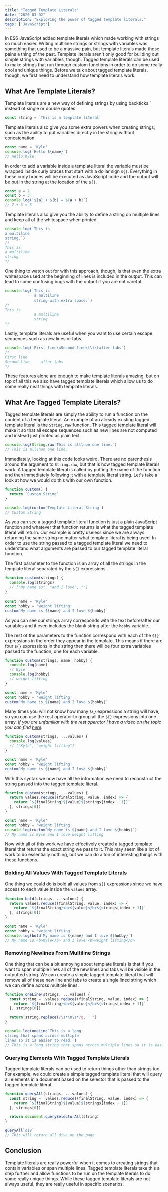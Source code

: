```yaml
---
title: "Tagged Template Literals"
date: "2020-03-02"
description: "Exploring the power of tagged template literals."
tags: ['JavaScript']
---
```


In ES6 JavaScript added template literals which made working with strings so much easier. Writing multiline strings or strings with variables was something that used to be a massive pain, but template literals made those pains a thing of the past. Template literals aren't only good for building out simple strings with variables, though. Tagged template literals can be used to make strings that run through custom functions in order to do some really cool and unique things. Before we talk about tagged template literals, though, we first need to understand how template literals work.

## What Are Template Literals?

Template literals are a new way of defining strings by using backticks `` ` `` instead of single or double quotes.
```js
const string = `This is a template literal`
```

Template literals also give you some extra powers when creating strings, such as the ability to put variables directly in the string without concatenation.
```js
const name = 'Kyle'
console.log(`Hello ${name}`)
// Hello Kyle
```
In order to add a variable inside a template literal the variable must be wrapped inside curly braces that start with a dollar sign `${}`. Everything in these curly braces will be executed as JavaScript code and the output will be put in the string at the location of the `${}`.
```js
const a = 2
const b = 3
console.log(`${a} + ${b} = ${a + b}`)
// 2 + 3 = 5
```
Template literals also give you the ability to define a string on multiple lines and keep all of the whitespace when printed.
```js
console.log(`This is
a multiline
string.`)
/*
This is
a multiline
string
*/
```
One thing to watch out for with this approach, though, is that even the extra whitespace used at the beginning of lines is included in the output. This can lead to some confusing bugs with the output if you are not careful.
```js
console.log(`This is
             a multiline
             string with extra space.`)
/*
This is
             a multiline
             string
*/
```
Lastly, template literals are useful when you want to use certain escape sequences such as new lines or tabs.
```js
console.log(`First line\nSecond line\t\t\tafter tabs`)
/*
First line
Second line     after tabs
*/
```
These features alone are enough to make template literals amazing, but on top of all this we also have tagged template literals which allow us to do some really neat things with template literals.

## What Are Tagged Template Literals?

Tagged template literals are simply the ability to run a function on the content of a template literal. An example of an already existing tagged template literal is the `String.raw` function. This tagged template literal will make it so that all escape sequences such as new lines are not computed and instead just printed as plain text.
```js
console.log(String.raw`This is all\non one line.`)
// This is all\non one line.
```
Immediately, looking at this code looks weird. There are no parenthesis around the argument to `String.raw`, but that is how tagged template literals work. A tagged template literal is called by putting the name of the function and then immediately following it with a template literal string. Let's take a look at how we would do this with our own function.
```js
function custom() {
  return `Custom String`
}

console.log(custom`Template Literal String`)
// Custom String
```
As you can see a tagged template literal function is just a plain JavaScript function and whatever that function returns is what the tagged template literal will return. Our example is pretty useless since we are always returning the same string no matter what template literal is being used. In order to use the string passed to a tagged template literal we need to understand what arguments are passed to our tagged template literal function.

The first parameter to the function is an array of all the strings in the template literal separated by the `${}` expressions.
```js
function custom(strings) {
  console.log(strings)
  // ["My name is", "and I love", ""]
}

const name = 'Kyle'
const hobby = 'weight lifting'
custom`My name is ${name} and I love ${hobby}`
```
As you can see our strings array corresponds with the text before/after our variables and it even includes the blank string after the `hobby` variable.

The rest of the parameters to the function correspond with each of the `${}` expressions in the order they appear in the template. This means if there are four `${}` expressions in the string then there will be four extra variables passed to the function, one for each variable.
```js
function custom(strings, name, hobby) {
  console.log(name)
  // Kyle
  console.log(hobby)
  // weight lifting
}

const name = 'Kyle'
const hobby = 'weight lifting'
custom`My name is ${name} and I love ${hobby}`
```
Many times you will not know how many `${}` expressions a string will have, so you can use the rest operator to group all the `${}` expressions into one array. *If you are unfamiliar with the rest operator I have a video on the topic you can find [here](https://youtu.be/NIq3qLaHCIs).*
```js
function custom(strings, ...values) {
  console.log(values)
  // ["Kyle", "weight lifting"]
}

const name = 'Kyle'
const hobby = 'weight lifting'
custom`My name is ${name} and I love ${hobby}`
```

With this syntax we now have all the information we need to reconstruct the string passed into the tagged template literal.
```js
function custom(strings, ...values) {
  return values.reduce((finalString, value, index) => {
    return `${finalString}${value}${strings[index + 1]}`
  }, strings[0])
}

const name = 'Kyle'
const hobby = 'weight lifting'
console.log(custom`My name is ${name} and I love ${hobby}`)
// My name is Kyle and I love weight lifting
```
Now with all of this work we have effectively created a tagged template literal that returns the exact string we pass to it. This may seem like a lot of work to do essentially nothing, but we can do a ton of interesting things with these functions.

### Bolding All Values With Tagged Template Literals

One thing we could do is bold all values from `${}` expressions since we have access to each value inside the `values` array.
```js
function bold(strings, ...values) {
  return values.reduce((finalString, value, index) => {
    return `${finalString}<b>${value}</b>${strings[index + 1]}`
  }, strings[0])
}

const name = 'Kyle'
const hobby = 'weight lifting'
console.log(bold`My name is ${name} and I love ${hobby}`)
// My name is <b>Kyle</b> and I love <b>weight lifting</b>
```

### Removing Newlines From Multiline Strings

One thing that can be a bit annoying about template literals is that if you want to span multiple lines all of the new lines and tabs will be visible in the outputted string. We can create a simple tagged template literal that will remove all of these new line and tabs to create a single lined string which we can define across multiple lines.

```js
function oneLine(strings, ...values) {
  const string =  values.reduce((finalString, value, index) => {
    return `${finalString}<b>${value}</b>${strings[index + 1]}`
  }, strings[0])

  return string.replace(/\s*\n\s*/g, ' ')
}

console.log(oneLine`This is a long
string that spans across multiple
lines so it is easier to read.`)
// This is a long string that spans across multiple lines so it is easier to read.
```

### Querying Elements With Tagged Template Literals

Tagged template literals can be used to return things other than strings too. For example, we could create a simple tagged template literal that will query all elements in a document based on the selector that is passed to the tagged template literal.
```js
function queryAll(strings, ...values) {
  const string =  values.reduce((finalString, value, index) => {
    return `${finalString}${value}${strings[index + 1]}`
  }, strings[0])

  return document.querySelectorAll(string)
}

queryAll`div`
// This will return all divs on the page
```

## Conclusion

Template literals are really powerful when it comes to creating strings that contain variables or span multiple lines. Tagged template literals take this a step further and allow functions to be run on the template literals to do some really unique things. While these tagged template literals are not always useful, they are really useful in specific scenarios.